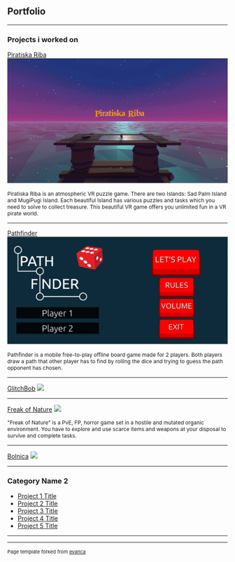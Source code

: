 ## Portfolio

---

### Projects i worked on 

[Piratiska Riba](https://krugisa.itch.io/piratiska-riba)
<img src="images/U3roC2.png"/>

<p style="font-size:12px"> Piratiska Riba is an atmospheric VR puzzle game. There are two Islands: Sad Palm Island and MugiPugi Island. Each beautiful Island has various puzzles and tasks which you need to solve to collect treasure. This beautiful VR game offers you unlimited fun in a VR pirate world.</p>

---
[Pathfinder](http://example.com/)
<img src="images/unnamed.webp"/>

<p style="font-size:12px"> Pathfinder is a mobile free-to-play offline board game made for 2 players. Both players draw a path that other player has to find by rolling the dice and trying to guess the path opponent has chosen.</p>

---
[GlitchBob](http://example.com/)
<img src="images/dummy_thumbnail.jpg?raw=true"/>



---
[Freak of Nature](https://blenity.itch.io/freak-of-nature)
<img src="images/freakofnature.jpg"/>

<p style="font-size:12px"> "Freak of Nature" is a PvE, FP, horror game set in a hostile and mutated organic environment. You have to explore and use scarce items and weapons at your disposal to survive and complete tasks.</p>

---
[Bolnica](http://example.com/)
<img src="images/dummy_thumbnail.jpg?raw=true"/>

---
### Category Name 2

- [Project 1 Title](http://example.com/)
- [Project 2 Title](http://example.com/)
- [Project 3 Title](http://example.com/)
- [Project 4 Title](http://example.com/)
- [Project 5 Title](http://example.com/)

---




---
<p style="font-size:11px">Page template forked from <a href="https://github.com/evanca/quick-portfolio">evanca</a></p>
<!-- Remove above link if you don't want to attibute -->
